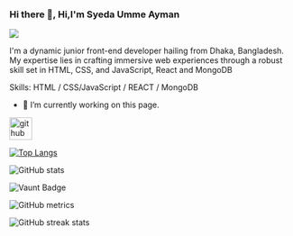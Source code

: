 ### Hi there 👋, Hi,I'm Syeda Umme Ayman
![](https://i.ibb.co/X89NQsL/I-will-be-your-front-end-web-developer-using-HTML-CSS-javascript.jpg)

I'm a dynamic junior front-end developer hailing from Dhaka, Bangladesh. My expertise lies in crafting immersive web experiences through a robust skill set in HTML, CSS, and JavaScript, React and MongoDB

Skills:  HTML / CSS/JavaScript / REACT / MongoDB

- 🔭 I’m currently working on this page. 


[<img src='https://cdn.jsdelivr.net/npm/simple-icons@3.0.1/icons/github.svg' alt='github' height='40'>](https://github.com/aymanshoity)  

[![Top Langs](https://github-readme-stats.vercel.app/api/top-langs/?username=aymanshoity)](https://github.com/anuraghazra/github-readme-stats)

![GitHub stats](https://github-readme-stats.vercel.app/api?username=aymanshoity&show_icons=true)  

![Vaunt Badge](https://api.vaunt.dev/v1/github/entities/aymanshoity/contributions?format=svg&private=false)  

![GitHub metrics](https://metrics.lecoq.io/aymanshoity)  

![GitHub streak stats](https://streak-stats.demolab.com/?user=aymanshoity)  


